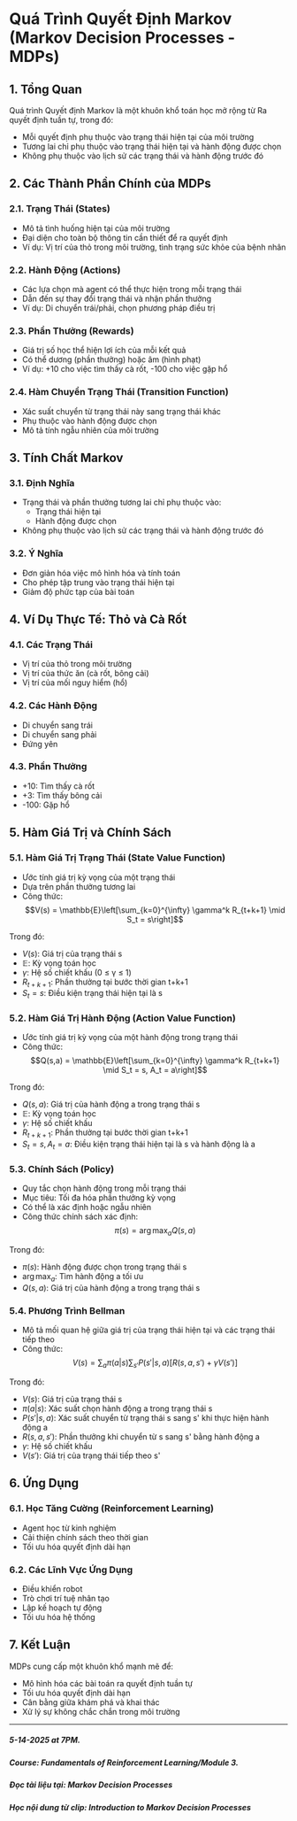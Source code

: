 # Quá Trình Quyết Định Markov (Markov Decision Processes - MDPs)

## 1. Tổng Quan
Quá trình Quyết định Markov là một khuôn khổ toán học mở rộng từ Ra quyết định tuần tự, trong đó:
- Mỗi quyết định phụ thuộc vào trạng thái hiện tại của môi trường
- Tương lai chỉ phụ thuộc vào trạng thái hiện tại và hành động được chọn
- Không phụ thuộc vào lịch sử các trạng thái và hành động trước đó

## 2. Các Thành Phần Chính của MDPs

### 2.1. Trạng Thái (States)
- Mô tả tình huống hiện tại của môi trường
- Đại diện cho toàn bộ thông tin cần thiết để ra quyết định
- Ví dụ: Vị trí của thỏ trong môi trường, tình trạng sức khỏe của bệnh nhân

### 2.2. Hành Động (Actions)
- Các lựa chọn mà agent có thể thực hiện trong mỗi trạng thái
- Dẫn đến sự thay đổi trạng thái và nhận phần thưởng
- Ví dụ: Di chuyển trái/phải, chọn phương pháp điều trị

### 2.3. Phần Thưởng (Rewards)
- Giá trị số học thể hiện lợi ích của mỗi kết quả
- Có thể dương (phần thưởng) hoặc âm (hình phạt)
- Ví dụ: +10 cho việc tìm thấy cà rốt, -100 cho việc gặp hổ

### 2.4. Hàm Chuyển Trạng Thái (Transition Function)
- Xác suất chuyển từ trạng thái này sang trạng thái khác
- Phụ thuộc vào hành động được chọn
- Mô tả tính ngẫu nhiên của môi trường

## 3. Tính Chất Markov

### 3.1. Định Nghĩa
- Trạng thái và phần thưởng tương lai chỉ phụ thuộc vào:
  + Trạng thái hiện tại
  + Hành động được chọn
- Không phụ thuộc vào lịch sử các trạng thái và hành động trước đó

### 3.2. Ý Nghĩa
- Đơn giản hóa việc mô hình hóa và tính toán
- Cho phép tập trung vào trạng thái hiện tại
- Giảm độ phức tạp của bài toán

## 4. Ví Dụ Thực Tế: Thỏ và Cà Rốt

### 4.1. Các Trạng Thái
- Vị trí của thỏ trong môi trường
- Vị trí của thức ăn (cà rốt, bông cải)
- Vị trí của mối nguy hiểm (hổ)

### 4.2. Các Hành Động
- Di chuyển sang trái
- Di chuyển sang phải
- Đứng yên

### 4.3. Phần Thưởng
- +10: Tìm thấy cà rốt
- +3: Tìm thấy bông cải
- -100: Gặp hổ

## 5. Hàm Giá Trị và Chính Sách

### 5.1. Hàm Giá Trị Trạng Thái (State Value Function)
- Ước tính giá trị kỳ vọng của một trạng thái
- Dựa trên phần thưởng tương lai
- Công thức: 
$$V(s) = \mathbb{E}\left[\sum_{k=0}^{\infty} \gamma^k R_{t+k+1} \mid S_t = s\right]$$

Trong đó:
- $V(s)$: Giá trị của trạng thái s
- $\mathbb{E}$: Kỳ vọng toán học
- $\gamma$: Hệ số chiết khấu (0 ≤ γ ≤ 1)
- $R_{t+k+1}$: Phần thưởng tại bước thời gian t+k+1
- $S_t = s$: Điều kiện trạng thái hiện tại là s

### 5.2. Hàm Giá Trị Hành Động (Action Value Function)
- Ước tính giá trị kỳ vọng của một hành động trong trạng thái
- Công thức:
$$Q(s,a) = \mathbb{E}\left[\sum_{k=0}^{\infty} \gamma^k R_{t+k+1} \mid S_t = s, A_t = a\right]$$

Trong đó:
- $Q(s,a)$: Giá trị của hành động a trong trạng thái s
- $\mathbb{E}$: Kỳ vọng toán học
- $\gamma$: Hệ số chiết khấu
- $R_{t+k+1}$: Phần thưởng tại bước thời gian t+k+1
- $S_t = s, A_t = a$: Điều kiện trạng thái hiện tại là s và hành động là a

### 5.3. Chính Sách (Policy)
- Quy tắc chọn hành động trong mỗi trạng thái
- Mục tiêu: Tối đa hóa phần thưởng kỳ vọng
- Có thể là xác định hoặc ngẫu nhiên
- Công thức chính sách xác định:
$$\pi(s) = \arg\max_a Q(s,a)$$

Trong đó:
- $\pi(s)$: Hành động được chọn trong trạng thái s
- $\arg\max_a$: Tìm hành động a tối ưu
- $Q(s,a)$: Giá trị của hành động a trong trạng thái s

### 5.4. Phương Trình Bellman
- Mô tả mối quan hệ giữa giá trị của trạng thái hiện tại và các trạng thái tiếp theo
- Công thức:
$$V(s) = \sum_{a} \pi(a|s) \sum_{s'} P(s'|s,a) \left[R(s,a,s') + \gamma V(s')\right]$$

Trong đó:
- $V(s)$: Giá trị của trạng thái s
- $\pi(a|s)$: Xác suất chọn hành động a trong trạng thái s
- $P(s'|s,a)$: Xác suất chuyển từ trạng thái s sang s' khi thực hiện hành động a
- $R(s,a,s')$: Phần thưởng khi chuyển từ s sang s' bằng hành động a
- $\gamma$: Hệ số chiết khấu
- $V(s')$: Giá trị của trạng thái tiếp theo s'

## 6. Ứng Dụng

### 6.1. Học Tăng Cường (Reinforcement Learning)
- Agent học từ kinh nghiệm
- Cải thiện chính sách theo thời gian
- Tối ưu hóa quyết định dài hạn

### 6.2. Các Lĩnh Vực Ứng Dụng
- Điều khiển robot
- Trò chơi trí tuệ nhân tạo
- Lập kế hoạch tự động
- Tối ưu hóa hệ thống

## 7. Kết Luận
MDPs cung cấp một khuôn khổ mạnh mẽ để:
- Mô hình hóa các bài toán ra quyết định tuần tự
- Tối ưu hóa quyết định dài hạn
- Cân bằng giữa khám phá và khai thác
- Xử lý sự không chắc chắn trong môi trường

-------------------------------------------------------------------------------------------------------
##### 5-14-2025 at 7PM.
##### Course: Fundamentals of Reinforcement Learning/Module 3.
##### Đọc tài liệu tại: Markov Decision Processes
##### Học nội dung từ clip: Introduction to Markov Decision Processes
